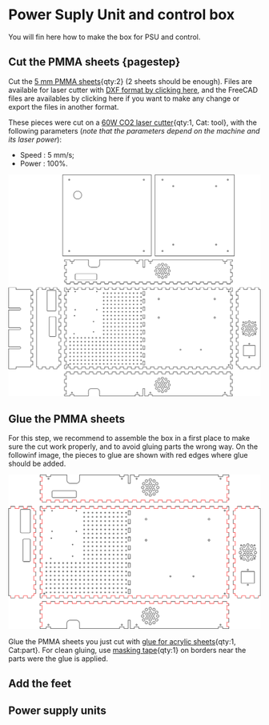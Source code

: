# Power Suply Unit and control box
You will fin here how to make the box for PSU and control.

## Cut the PMMA sheets {pagestep}
Cut the [5 mm PMMA sheets](Parts.yaml#PMMAsheet){qty:2} (2 sheets should be enough). Files are available for laser cutter with [DXF format by clicking here](files/dxf/psu_control_box.dxf), and the FreeCAD files are availables by clicking here if you want to make any change or export the files in another format.  

These pieces were cut on a [60W CO2 laser cutter](Parts.yaml#LaserCutter){qty:1, Cat: tool}, with the following parameters (*note that the parameters depend on the machine and its laser power*):  
* Speed : 5 mm/s;  
* Power : 100%.  

![](images/psu_control_cut.png)  

## Glue the PMMA sheets
For this step, we recommend to assemble the box in a first place to make sure the cut work properly, and to avoid gluing parts the wrong way. On the followinf image, the pieces to glue are shown with red edges where glue should be added.  
  
![](images/psu_control_glue.png)
  
Glue the PMMA sheets you just cut with [glue for acrylic sheets](Parts.yaml#AcrylicGlue){qty:1, Cat:part}. For clean gluing, use [masking tape](Parts.yaml#MaskingTape){qty:1} on borders near the parts were the glue is applied.  

## Add the feet

## Power supply units

  
  

